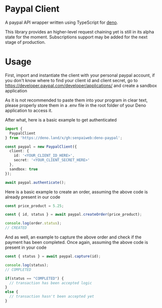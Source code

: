 # Paypal Client
A paypal API wrapper written using TypeScript for [deno](https://deno.land/).

This library provides an higher-level request chaining yet is still in its alpha state for the moment.
Subscriptions support may be added for the next stage of production.


# Usage
First, import and instantiate the client with your personal paypal account, if you don't know where to find your client id and client secret, go to https://developer.paypal.com/developer/applications/ and create a sandbox application

As it is not recommended to paste them into your program in clear text, please properly store them in a .env file in the root folder of your Deno application to access it.

After what, here is a basic example to get authenticated

```typescript
import {
  PaypalClient
} from 'https://deno.land/x/gh:senpaiweb:deno-paypal';

const paypal = new PaypalClient({
  client: {
    id: '<YOUR_CLIENT_ID_HERE>',
    secret: '<YOUR_CLIENT_SECRET_HERE>'
  },
  sandbox: true
});

await paypal.authenticate();
```

Here is a basic example to create an order, assuming the above code is already present in our code

```typescript
const price_product = 5.25;

const { id, status } = await paypal.createOrder(price_product);

console.log(order.status);
// CREATED
```

And as well, an example to capture the above order and check if the payment has been completed. Once again, assuming the above code is present in your code
```typescript
const { status } = await paypal.capture(id);

console.log(status);
// COMPLETED

if(status == "COMPLETED") {
  // transaction has been accepted logic
}
else {
  // transaction hasn't been accepted yet
}
```
